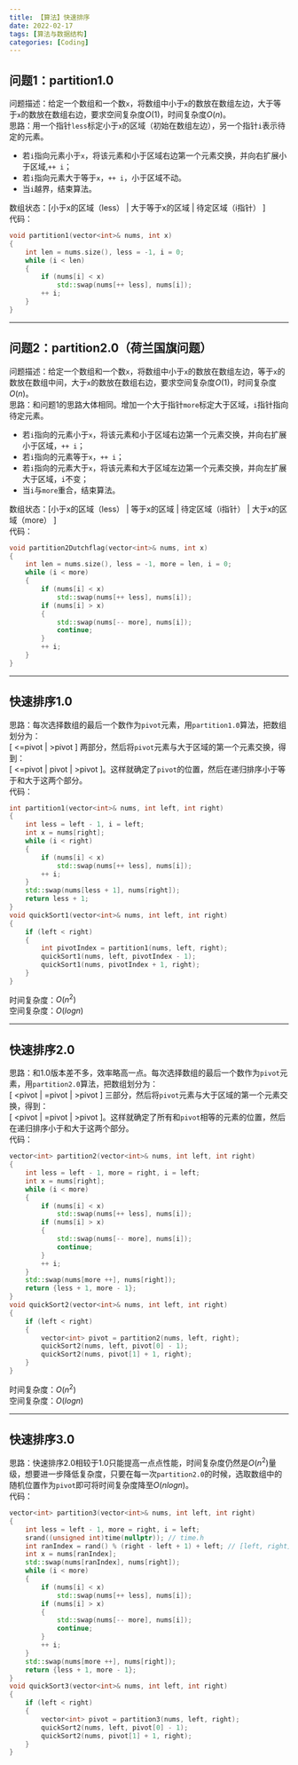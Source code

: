 ```yaml
---
title: 【算法】快速排序
date: 2022-02-17
tags: [算法与数据结构]
categories: [Coding]
---
```


## 问题1：partition1.0
问题描述：给定一个数组和一个数`x`，将数组中小于`x`的数放在数组左边，大于等于`x`的数放在数组右边，要求空间复杂度$O\left(1\right)$，时间复杂度$O\left(n\right)$。  
思路：用一个指针`less`标定小于`x`的区域（初始在数组左边），另一个指针`i`表示待定的元素。  
- 若`i`指向元素小于`x`，将该元素和小于区域右边第一个元素交换，并向右扩展小于区域,`++ i`；
- 若`i`指向元素大于等于`x`，`++ i`，小于区域不动。  
- 当`i`越界，结束算法。

数组状态：[小于x的区域（less） | 大于等于x的区域 | 待定区域（i指针） ]  
代码：  
```cpp
void partition1(vector<int>& nums, int x)  
{  
	int len = nums.size(), less = -1, i = 0;  
	while (i < len)  
	{  
		if (nums[i] < x)  
			std::swap(nums[++ less], nums[i]);  
		++ i;  
	}  
}
```

-----

## 问题2：partition2.0（荷兰国旗问题）
问题描述：给定一个数组和一个数`x`，将数组中小于`x`的数放在数组左边，等于`x`的数放在数组中间，大于`x`的数放在数组右边，要求空间复杂度$O\left(1\right)$，时间复杂度$O\left(n\right)$。  
思路：和问题1的思路大体相同。增加一个大于指针`more`标定大于区域，`i`指针指向待定元素。  
- 若`i`指向的元素小于`x`，将该元素和小于区域右边第一个元素交换，并向右扩展小于区域，`++ i`；
- 若`i`指向的元素等于`x`，`++ i`；
- 若`i`指向的元素大于`x`，将该元素和大于区域左边第一个元素交换，并向左扩展大于区域，`i`不变；
- 当`i`与`more`重合，结束算法。

数组状态：[小于x的区域（less） | 等于x的区域 | 待定区域（i指针） | 大于x的区域（more） ]  
代码：  
```cpp
void partition2Dutchflag(vector<int>& nums, int x)  
{  
	int len = nums.size(), less = -1, more = len, i = 0;  
	while (i < more)  
	{  
		if (nums[i] < x)  
			std::swap(nums[++ less], nums[i]);  
		if (nums[i] > x)  
		{  
			std::swap(nums[-- more], nums[i]);  
			continue; 
		}  
		++ i;  
	}  
}
```

-----

## 快速排序1.0
思路：每次选择数组的最后一个数作为`pivot`元素，用`partition1.0`算法，把数组划分为：  
[ <=pivot | >pivot ] 两部分，然后将`pivot`元素与大于区域的第一个元素交换，得到：  
[ <=pivot | pivot | >pivot ]。这样就确定了`pivot`的位置，然后在递归排序小于等于和大于这两个部分。  
代码：  
```cpp
int partition1(vector<int>& nums, int left, int right)  
{  
	int less = left - 1, i = left;  
	int x = nums[right];  
	while (i < right)  
	{  
		if (nums[i] < x)  
			std::swap(nums[++ less], nums[i]);  
		++ i;  
	}  
	std::swap(nums[less + 1], nums[right]);  
	return less + 1;  
}  
void quickSort1(vector<int>& nums, int left, int right)  
{  
	if (left < right)  
	{  
		int pivotIndex = partition1(nums, left, right);  
		quickSort1(nums, left, pivotIndex - 1);  
		quickSort1(nums, pivotIndex + 1, right);  
	}  
}
```
时间复杂度：$O\left(n^2\right)$  
空间复杂度：$O\left(logn\right)$

-----

## 快速排序2.0
思路：和1.0版本差不多，效率略高一点。每次选择数组的最后一个数作为`pivot`元素，用`partition2.0`算法，把数组划分为：  
[ <pivot | =pivot | >pivot ] 三部分，然后将`pivot`元素与大于区域的第一个元素交换，得到：  
[ <pivot | =pivot | >pivot ]。这样就确定了所有和`pivot`相等的元素的位置，然后在递归排序小于和大于这两个部分。  
代码：  
```cpp
vector<int> partition2(vector<int>& nums, int left, int right)  
{  
	int less = left - 1, more = right, i = left;  
	int x = nums[right];  
	while (i < more)  
	{  
		if (nums[i] < x)  
			std::swap(nums[++ less], nums[i]);  
		if (nums[i] > x)  
		{  
			std::swap(nums[-- more], nums[i]);  
			continue; 
		}  
		++ i;  
	}  
	std::swap(nums[more ++], nums[right]);  
	return {less + 1, more - 1};  
}  
void quickSort2(vector<int>& nums, int left, int right)  
{  
	if (left < right)  
	{  
		vector<int> pivot = partition2(nums, left, right);  
		quickSort2(nums, left, pivot[0] - 1);  
		quickSort2(nums, pivot[1] + 1, right);  
	}  
}
```
时间复杂度：$O\left(n^2\right)$  
空间复杂度：$O\left(logn\right)$

-----

## 快速排序3.0
思路：快速排序2.0相较于1.0只能提高一点点性能，时间复杂度仍然是$O\left(n^2\right)$量级，想要进一步降低复杂度，只要在每一次`partition2.0`的时候，选取数组中的随机位置作为`pivot`即可将时间复杂度降至$O\left(nlogn\right)$。  
代码：  
```cpp
vector<int> partition3(vector<int>& nums, int left, int right)  
{  
	int less = left - 1, more = right, i = left;  
	srand((unsigned int)time(nullptr)); // time.h  
	int ranIndex = rand() % (right - left + 1) + left; // [left, right]  
	int x = nums[ranIndex];  
	std::swap(nums[ranIndex], nums[right]);  
	while (i < more)  
	{  
		if (nums[i] < x)  
			std::swap(nums[++ less], nums[i]);  
		if (nums[i] > x)  
		{  
			std::swap(nums[-- more], nums[i]);  
			continue; 
		}  
		++ i;  
	}  
	std::swap(nums[more ++], nums[right]);  
	return {less + 1, more - 1};  
}  
void quickSort3(vector<int>& nums, int left, int right)  
{  
	if (left < right)  
	{  
		vector<int> pivot = partition3(nums, left, right);  
		quickSort2(nums, left, pivot[0] - 1);  
		quickSort2(nums, pivot[1] + 1, right);  
	}  
}
```

